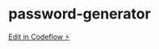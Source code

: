 # password-generator

[Edit in Codeflow ⚡️](https://stackblitz.com/~/github.com/sushant2928/password-generator)